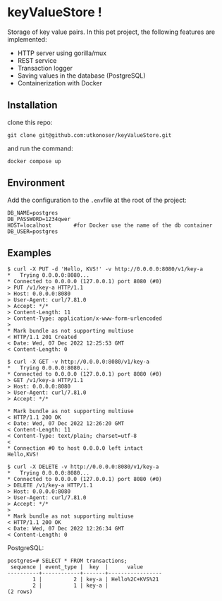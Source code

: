 # keyValueStore !


Storage of key value pairs.
In this pet project, the following features are implemented:
- HTTP server using gorilla/mux
- REST service
- Transaction logger
- Saving values in the database (PostgreSQL)
- Containerization with Docker

## Installation

clone this repo:
```shell
git clone git@github.com:utkonoser/keyValueStore.git
```
and run the command:
```shell
docker compose up
```

## Environment

Add the configuration to the `.env`file at the root of the project:

```shell
DB_NAME=postgres
DB_PASSWORD=1234qwer 
HOST=localhost       #for Docker use the name of the db container 
DB_USER=postgres
```

## Examples

```shell
$ curl -X PUT -d 'Hello, KVS!' -v http://0.0.0.0:8080/v1/key-a
*   Trying 0.0.0.0:8080...
* Connected to 0.0.0.0 (127.0.0.1) port 8080 (#0)
> PUT /v1/key-a HTTP/1.1
> Host: 0.0.0.0:8080
> User-Agent: curl/7.81.0
> Accept: */*
> Content-Length: 11
> Content-Type: application/x-www-form-urlencoded
> 
* Mark bundle as not supporting multiuse
< HTTP/1.1 201 Created
< Date: Wed, 07 Dec 2022 12:25:53 GMT
< Content-Length: 0

$ curl -X GET -v http://0.0.0.0:8080/v1/key-a
*   Trying 0.0.0.0:8080...
* Connected to 0.0.0.0 (127.0.0.1) port 8080 (#0)
> GET /v1/key-a HTTP/1.1
> Host: 0.0.0.0:8080
> User-Agent: curl/7.81.0
> Accept: */*

* Mark bundle as not supporting multiuse
< HTTP/1.1 200 OK
< Date: Wed, 07 Dec 2022 12:26:20 GMT
< Content-Length: 11
< Content-Type: text/plain; charset=utf-8
< 
* Connection #0 to host 0.0.0.0 left intact
Hello,KVS!

$ curl -X DELETE -v http://0.0.0.0:8080/v1/key-a
*   Trying 0.0.0.0:8080...
* Connected to 0.0.0.0 (127.0.0.1) port 8080 (#0)
> DELETE /v1/key-a HTTP/1.1
> Host: 0.0.0.0:8080
> User-Agent: curl/7.81.0
> Accept: */*
> 
* Mark bundle as not supporting multiuse
< HTTP/1.1 200 OK
< Date: Wed, 07 Dec 2022 12:26:34 GMT
< Content-Length: 0
```
PostgreSQL:
```postgresql
postgres=# SELECT * FROM transactions;
 sequence | event_type |  key  |      value      
----------+------------+-------+-----------------
        1 |          2 | key-a | Hello%2C+KVS%21
        2 |          1 | key-a | 
(2 rows)
```


